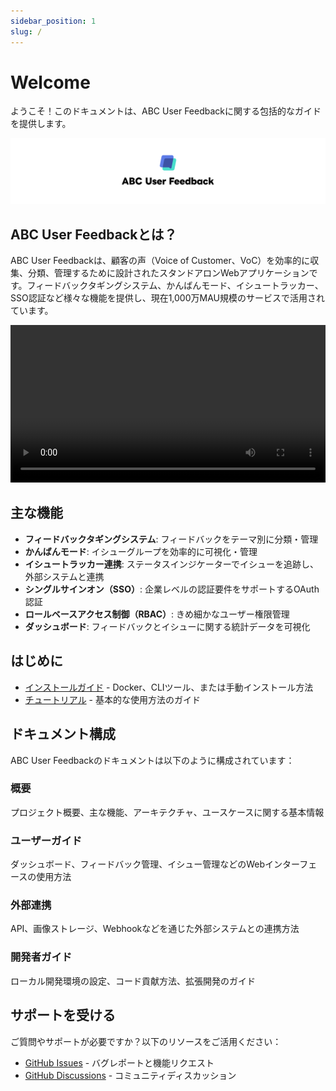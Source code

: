```yaml
---
sidebar_position: 1
slug: /
---
```


# Welcome

ようこそ！このドキュメントは、ABC User Feedbackに関する包括的なガイドを提供します。

![ABC User Feedback](/assets/cover.png)

## ABC User Feedbackとは？

ABC User Feedbackは、顧客の声（Voice of Customer、VoC）を効率的に収集、分類、管理するために設計されたスタンドアロンWebアプリケーションです。フィードバックタギングシステム、かんばんモード、イシュートラッカー、SSO認証など様々な機能を提供し、現在1,000万MAU規模のサービスで活用されています。

<p align="center">
  <video src="https://github.com/user-attachments/assets/a2ef7a1a-41ec-4cec-b7d1-bda5fbd7d48b" width="100%" />
</p>

## 主な機能

- **フィードバックタギングシステム**: フィードバックをテーマ別に分類・管理
- **かんばんモード**: イシューグループを効率的に可視化・管理
- **イシュートラッカー連携**: ステータスインジケーターでイシューを追跡し、外部システムと連携
- **シングルサインオン（SSO）**: 企業レベルの認証要件をサポートするOAuth認証
- **ロールベースアクセス制御（RBAC）**: きめ細かなユーザー権限管理
- **ダッシュボード**: フィードバックとイシューに関する統計データを可視化

## はじめに

- [インストールガイド](./02-getting-started/02-installation/01-docker-hub-images.md) - Docker、CLIツール、または手動インストール方法
- [チュートリアル](./02-getting-started/03-tutorial.md) - 基本的な使用方法のガイド

## ドキュメント構成

ABC User Feedbackのドキュメントは以下のように構成されています：

### 概要

プロジェクト概要、主な機能、アーキテクチャ、ユースケースに関する基本情報

### ユーザーガイド

ダッシュボード、フィードバック管理、イシュー管理などのWebインターフェースの使用方法

### 外部連携

API、画像ストレージ、Webhookなどを通じた外部システムとの連携方法

### 開発者ガイド

ローカル開発環境の設定、コード貢献方法、拡張開発のガイド

## サポートを受ける

ご質問やサポートが必要ですか？以下のリソースをご活用ください：

- [GitHub Issues](https://github.com/line/abc-user-feedback/issues) - バグレポートと機能リクエスト
- [GitHub Discussions](https://github.com/line/abc-user-feedback/discussions) - コミュニティディスカッション
